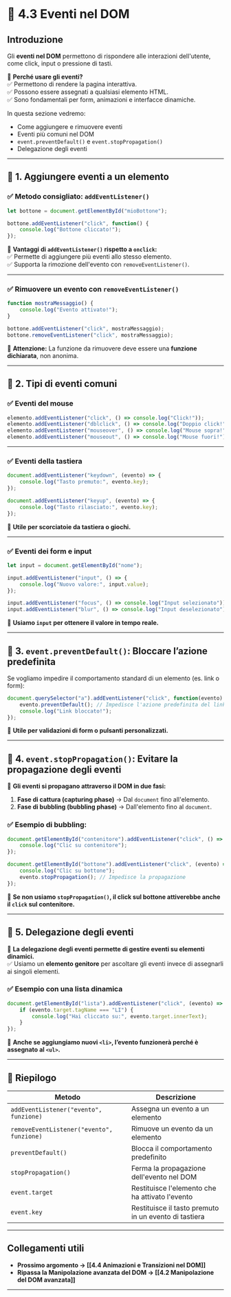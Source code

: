 # 📜 4.3 Eventi nel DOM

## Introduzione

Gli **eventi nel DOM** permettono di rispondere alle interazioni dell'utente, come click, input o pressione di tasti.

📌 **Perché usare gli eventi?**  
✅ Permettono di rendere la pagina interattiva.  
✅ Possono essere assegnati a qualsiasi elemento HTML.  
✅ Sono fondamentali per form, animazioni e interfacce dinamiche.

In questa sezione vedremo:

- Come aggiungere e rimuovere eventi
- Eventi più comuni nel DOM
- `event.preventDefault()` e `event.stopPropagation()`
- Delegazione degli eventi

---

## 🔹 1. Aggiungere eventi a un elemento

### ✅ **Metodo consigliato: `addEventListener()`**

```js
let bottone = document.getElementById("mioBottone");

bottone.addEventListener("click", function() {
    console.log("Bottone cliccato!");
});
```

📌 **Vantaggi di `addEventListener()` rispetto a `onclick`:**  
✅ Permette di aggiungere più eventi allo stesso elemento.  
✅ Supporta la rimozione dell'evento con `removeEventListener()`.

---

### ✅ **Rimuovere un evento con `removeEventListener()`**

```js
function mostraMessaggio() {
    console.log("Evento attivato!");
}

bottone.addEventListener("click", mostraMessaggio);
bottone.removeEventListener("click", mostraMessaggio);
```

📌 **Attenzione:** La funzione da rimuovere deve essere una **funzione dichiarata**, non anonima.

---

## 🔹 2. Tipi di eventi comuni

### ✅ **Eventi del mouse**

```js
elemento.addEventListener("click", () => console.log("Click!"));
elemento.addEventListener("dblclick", () => console.log("Doppio click!"));
elemento.addEventListener("mouseover", () => console.log("Mouse sopra!"));
elemento.addEventListener("mouseout", () => console.log("Mouse fuori!"));
```

---

### ✅ **Eventi della tastiera**

```js
document.addEventListener("keydown", (evento) => {
    console.log("Tasto premuto:", evento.key);
});

document.addEventListener("keyup", (evento) => {
    console.log("Tasto rilasciato:", evento.key);
});
```

📌 **Utile per scorciatoie da tastiera o giochi.**

---

### ✅ **Eventi dei form e input**

```js
let input = document.getElementById("nome");

input.addEventListener("input", () => {
    console.log("Nuovo valore:", input.value);
});

input.addEventListener("focus", () => console.log("Input selezionato"));
input.addEventListener("blur", () => console.log("Input deselezionato"));
```

📌 **Usiamo `input` per ottenere il valore in tempo reale.**

---

## 🔹 3. `event.preventDefault()`: Bloccare l’azione predefinita

Se vogliamo impedire il comportamento standard di un elemento (es. link o form):

```js
document.querySelector("a").addEventListener("click", function(evento) {
    evento.preventDefault(); // Impedisce l'azione predefinita del link
    console.log("Link bloccato!");
});
```

📌 **Utile per validazioni di form o pulsanti personalizzati.**

---

## 🔹 4. `event.stopPropagation()`: Evitare la propagazione degli eventi

📌 **Gli eventi si propagano attraverso il DOM in due fasi:**

1. **Fase di cattura (capturing phase)** → Dal `document` fino all'elemento.
2. **Fase di bubbling (bubbling phase)** → Dall'elemento fino al `document`.

### ✅ **Esempio di bubbling:**

```js
document.getElementById("contenitore").addEventListener("click", () => {
    console.log("Clic su contenitore");
});

document.getElementById("bottone").addEventListener("click", (evento) => {
    console.log("Clic su bottone");
    evento.stopPropagation(); // Impedisce la propagazione
});
```

📌 **Se non usiamo `stopPropagation()`, il click sul bottone attiverebbe anche il `click` sul contenitore.**

---

## 🔹 5. Delegazione degli eventi

📌 **La delegazione degli eventi permette di gestire eventi su elementi dinamici.**  
✅ Usiamo un **elemento genitore** per ascoltare gli eventi invece di assegnarli ai singoli elementi.

### ✅ **Esempio con una lista dinamica**

```js
document.getElementById("lista").addEventListener("click", (evento) => {
    if (evento.target.tagName === "LI") {
        console.log("Hai cliccato su:", evento.target.innerText);
    }
});
```

📌 **Anche se aggiungiamo nuovi `<li>`, l’evento funzionerà perché è assegnato al `<ul>`.**

---

## 📌 **Riepilogo**

|Metodo|Descrizione|
|---|---|
|`addEventListener("evento", funzione)`|Assegna un evento a un elemento|
|`removeEventListener("evento", funzione)`|Rimuove un evento da un elemento|
|`preventDefault()`|Blocca il comportamento predefinito|
|`stopPropagation()`|Ferma la propagazione dell'evento nel DOM|
|`event.target`|Restituisce l'elemento che ha attivato l'evento|
|`event.key`|Restituisce il tasto premuto in un evento di tastiera|

---

## Collegamenti utili

- **Prossimo argomento → [[4.4 Animazioni e Transizioni nel DOM]]**
- **Ripassa la Manipolazione avanzata del DOM → [[4.2 Manipolazione del DOM avanzata]]**

---
